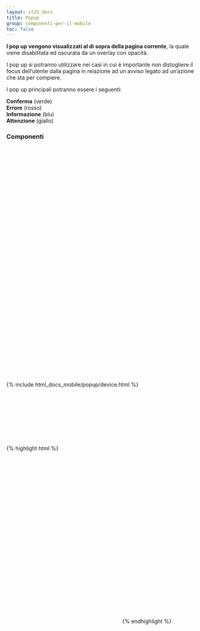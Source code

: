```yaml
---
layout: it25_docs
title: Popup
group: componenti-per-il-mobile
toc: false
---
```


<style>
  /* Style override for Documentation purposes */
   .it-example-modal  {
   height: 100%;
  }
  .it-example-modal .modal {
    position: relative;
    top: auto;
    right: auto;
    bottom: auto;
    left: auto;
    z-index: 1;
    display: block;
    overflow: hidden;
    background: rgb(172 188 200 / 54%)
  }
  .it-example-modal .modal .modal-dialog{
    padding: 0.5rem;
  }
</style>

**I pop up vengono visualizzati al di sopra della pagina corrente**, la quale viene disabilitata ed oscurata da un overlay con opacità.

I pop up si potranno utilizzare nei casi in cui è importante non distogliere il focus dell’utente dalla pagina in relazione ad un avviso legato ad un’azione che sta per compiere.

I pop up principali potranno essere i seguenti:

**Conferma** (verde)
<br>
**Errore** (rosso)
<br>
**Informazione** (blu)
<br>
**Attenzione** (giallo)

<div class="bd-example-mobile xs center-flex">
  <h3>Componenti</h3>
  <div class="row mt-4">
  <div class="col">
     <svg class="icon"> <use href="{{ site.baseurl }}/dist/svg/sprites.svg#it-success-fill"></use></svg>
  </div>
  <div class="col">
    <svg class="icon"> <use href="{{ site.baseurl }}/dist/svg/sprites.svg#it-info-circle-fill"></use></svg>
  </div>
  <div class="col">
     <svg class="icon"> <use href="{{ site.baseurl }}/dist/svg/sprites.svg#it-warning-fill"></use></svg>
  </div>
  <div class="col">
    <svg class="icon"> <use href="{{ site.baseurl }}/dist/svg/sprites.svg#it-error-fill"></use></svg>
  </div>
</div>
</div>

{% include html_docs_mobile/popup/device.html %}

{% highlight html %}
<svg class="icon"> <use href="{{ site.baseurl }}/dist/svg/sprites.svg#it-success-fill"></use></svg>
<svg class="icon"> <use href="{{ site.baseurl }}/dist/svg/sprites.svg#it-info-circle-fill"></use></svg>
<svg class="icon"> <use href="{{ site.baseurl }}/dist/svg/sprites.svg#it-warning-fill"></use></svg>
<svg class="icon"> <use href="{{ site.baseurl }}/dist/svg/sprites.svg#it-error-fill"></use></svg>
{% endhighlight %}
